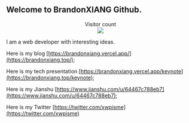 ## Welcome to BrandonXIANG Github.

<p align="center"> 
  Visitor count<br>
  <img src="https://profile-counter.glitch.me/brandonxiang/count.svg" />
</p>

I am a web developer with interesting ideas.

Here is my blog [https://brandonxiang.vercel.app/](https://brandonxiang.top/);

Here is my tech presentation [https://brandonxiang.vercel.app/keynote](https://brandonxiang.top/keynote);

Here is my Jianshu [https://www.jianshu.com/u/64467c788eb7](https://www.jianshu.com/u/64467c788eb7);

Here is my Twitter [https://twitter.com/xwpisme](https://twitter.com/xwpisme)
